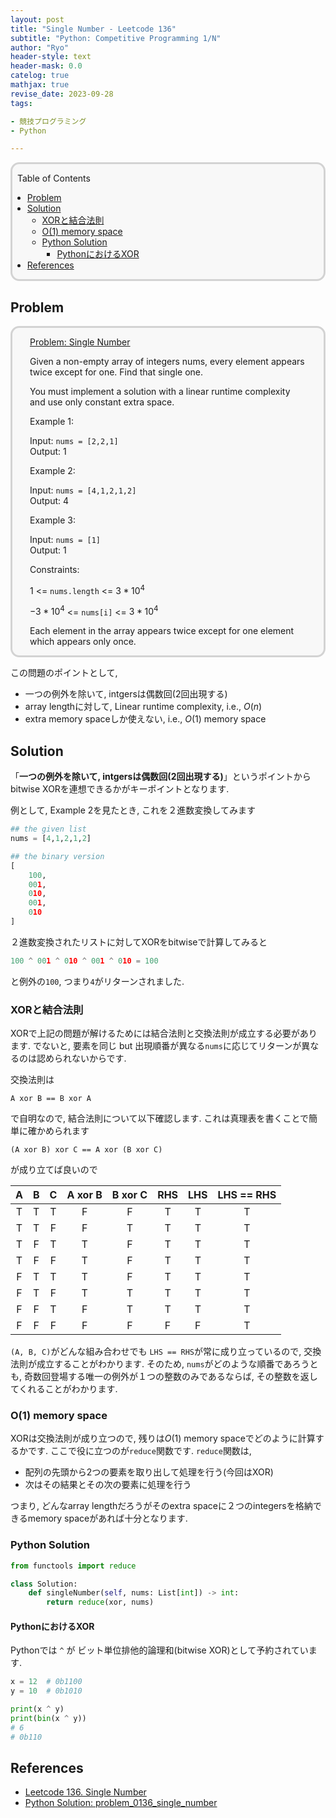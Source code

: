 ```yaml
---
layout: post
title: "Single Number - Leetcode 136"
subtitle: "Python: Competitive Programming 1/N"
author: "Ryo"
header-style: text
header-mask: 0.0
catelog: true
mathjax: true
revise_date: 2023-09-28
tags:

- 競技プログラミング
- Python

---
```


<div style='border-radius: 1em; border-style:solid; border-color:#D3D3D3; background-color:#F8F8F8'>

<p class="h4">&nbsp;&nbsp;Table of Contents</p>

<!-- START doctoc generated TOC please keep comment here to allow auto update -->
<!-- DON'T EDIT THIS SECTION, INSTEAD RE-RUN doctoc TO UPDATE -->

- [Problem](#problem)
- [Solution](#solution)
  - [XORと結合法則](#xor%E3%81%A8%E7%B5%90%E5%90%88%E6%B3%95%E5%89%87)
  - [O(1) memory space](#o1-memory-space)
  - [Python Solution](#python-solution)
    - [PythonにおけるXOR](#python%E3%81%AB%E3%81%8A%E3%81%91%E3%82%8Bxor)
- [References](#references)

<!-- END doctoc generated TOC please keep comment here to allow auto update -->


</div>

## Problem

<div style='padding-left: 2em; padding-right: 2em; border-radius: 1em; border-style:solid; border-color:#D3D3D3; background-color:#F8F8F8'>
<p class="h4"><ins>Problem: Single Number</ins></p>

Given a non-empty array of integers nums, every element appears twice except for one. Find that single one.

You must implement a solution with a linear runtime complexity and use only constant extra space.

 
Example 1:

Input: `nums = [2,2,1]`<br>
Output: 1<br>

Example 2:

Input: `nums = [4,1,2,1,2]`<br>
Output: 4<br>

Example 3:

Input: `nums = [1]`<br>
Output: 1
 

Constraints:

$1$ <= `nums.length` <= $3 * 10^4$

$-3 * 10^4$  <= `nums[i]` <= $3 * 10^4$

Each element in the array appears twice except for one element which appears only once.

</div>


この問題のポイントとして, 

- 一つの例外を除いて, intgersは偶数回(2回出現する)
- array lengthに対して, Linear runtime complexity, i.e., $O(n)$
- extra memory spaceしか使えない, i.e.,  $O(1)$ memory space

## Solution

「**一つの例外を除いて, intgersは偶数回(2回出現する)**」というポイントから
bitwise XORを連想できるかがキーポイントとなります.

例として, Example 2を見たとき, これを２進数変換してみます

```python
## the given list
nums = [4,1,2,1,2]

## the binary version
[
    100,
    001,
    010,
    001,
    010
]
```

２進数変換されたリストに対してXORをbitwiseで計算してみると

```python
100 ^ 001 ^ 010 ^ 001 ^ 010 = 100
```

と例外の`100`, つまり`4`がリターンされました.

### XORと結合法則

XORで上記の問題が解けるためには結合法則と交換法則が成立する必要があります. 
でないと, 要素を同じ but 出現順番が異なる`nums`に応じてリターンが異なるのは認められないからです.

交換法則は

```
A xor B == B xor A
```

で自明なので, 結合法則について以下確認します.
これは真理表を書くことで簡単に確かめられます

```
(A xor B) xor C == A xor (B xor C)
```

が成り立てば良いので

|A|B|C|A xor B|B xor C|RHS|LHS|LHS == RHS|
|:---:|:---:|:---:|:---:|:---:|:---:|:---:|:---:|
|T|T|T|F|F|T|T|T|
|T|T|F|F|T|T|T|T|
|T|F|T|T|F|T|T|T|
|T|F|F|T|F|T|T|T|
|F|T|T|T|F|T|T|T|
|F|T|F|T|T|T|T|T|
|F|F|T|F|T|T|T|T|
|F|F|F|F|F|F|F|T|

`(A, B, C)`がどんな組み合わせでも `LHS == RHS`が常に成り立っているので, 交換法則が成立することがわかります. そのため, `nums`がどのような順番であろうとも, 奇数回登場する唯一の例外が１つの整数のみであるならば, その整数を返してくれることがわかります.

### O(1) memory space

XORは交換法則が成り立つので, 残りは$O(1)$ memory spaceでどのように計算するかです.
ここで役に立つのが`reduce`関数です. `reduce`関数は, 

- 配列の先頭から2つの要素を取り出して処理を行う(今回はXOR)
- 次はその結果とその次の要素に処理を行う

つまり, どんなarray lengthだろうがそのextra spaceに２つのintegersを格納できるmemory spaceがあれば十分となります.

### Python Solution

```python
from functools import reduce

class Solution:
    def singleNumber(self, nums: List[int]) -> int:
        return reduce(xor, nums)
```

#### PythonにおけるXOR

Pythonでは `^` が ビット単位排他的論理和(bitwise XOR)として予約されています.

```python
x = 12  # 0b1100
y = 10  # 0b1010

print(x ^ y)
print(bin(x ^ y))
# 6
# 0b110
```


References
--------------

- [Leetcode 136. Single Number](https://leetcode.com/problems/single-number/)
- [Python Solution: problem_0136_single_number](https://github.com/RyoNakagami/PythonCompetitiveProgramming/blob/main/Leetcode/problem_0136_single_number.py)